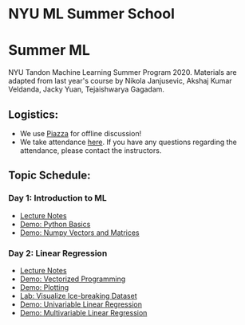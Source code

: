 # NYU ML Summer School
# Summer ML
NYU Tandon Machine Learning Summer Program 2020. Materials are adapted from last year's course by Nikola Janjusevic, Akshaj Kumar Veldanda, Jacky Yuan, Tejaishwarya Gagadam.

## Logistics:
- We use [Piazza](https://piazza.com/nyu/spring2020/ml101) for offline discussion!
- We take attendance [here](https://docs.google.com/spreadsheets/d/1dg5vC_c94YjgJI6HyVYe9YpKPVyQb5nlEloR7GrzFP4/edit?usp=sharing). If you have any questions regarding the attendance, please contact the instructors.

## Topic Schedule:
### Day 1: Introduction to ML
- [Lecture Notes](https://github.com/asarmadi/summer_ml_s3/blob/master/day01/lec_notes.pdf)
- [Demo: Python Basics](https://github.com/asarmadi/summer_ml_s3/blob/master/day01/demo_python_basics.ipynb)
- [Demo: Numpy Vectors and Matrices](https://github.com/asarmadi/summer_ml_s3/blob/master/day01/demo_vectors_matrices.ipynb)

### Day 2: Linear Regression
- [Lecture Notes](https://github.com/asarmadi/summer_ml_s3/blob/master/day02/lec_notes.pdf)
- [Demo: Vectorized Programming](https://github.com/asarmadi/summer_ml_s3/blob/master/day02/demo_vectorized_code.ipynb)
- [Demo: Plotting](https://github.com/asarmadi/summer_ml_s3/blob/master/day02/demo_plot.ipynb)
- [Lab: Visualize Ice-breaking Dataset](https://github.com/asarmadi/summer_ml_s3/blob/master/day02/lab_icebreaker.ipynb)
- [Demo: Univariable Linear Regression ](https://github.com/asarmadi/summer_ml_s3/blob/master/day02/demo_boston_housing_one_variable.ipynb)
- [Demo: Multivariable Linear Regression ](https://github.com/asarmadi/summer_ml_s3/blob/master/day02/demo_multilinear.ipynb)
